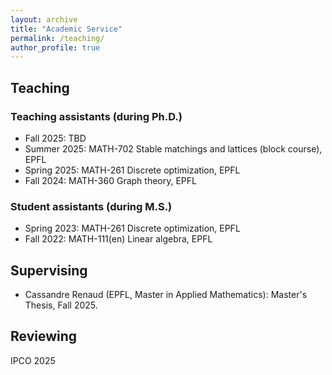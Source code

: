 ```yaml
---
layout: archive
title: "Academic Service"
permalink: /teaching/
author_profile: true
---
```


<!-- Teaching experience
====== -->

## Teaching

### Teaching assistants (during Ph.D.)
  * Fall 2025: TBD
  * Summer 2025: MATH-702 Stable matchings and lattices (block course), EPFL
  * Spring 2025: MATH-261 Discrete optimization, EPFL
  * Fall 2024: MATH-360 Graph theory, EPFL

### Student assistants (during M.S.)
  * Spring 2023: MATH-261 Discrete optimization, EPFL
  * Fall 2022: MATH-111(en) Linear algebra, EPFL

## Supervising
- Cassandre Renaud (EPFL, Master in Applied Mathematics): Master's Thesis, Fall 2025.

## Reviewing
IPCO 2025